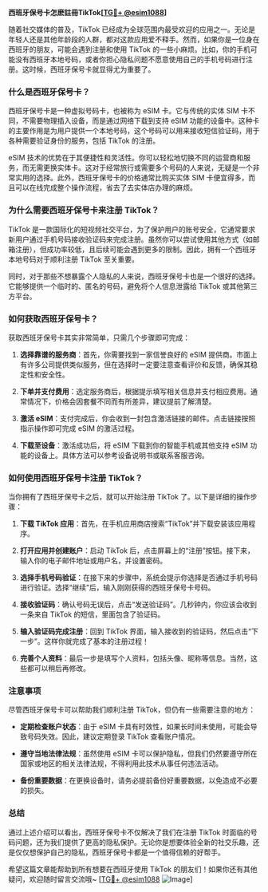 **西班牙保号卡怎麽註冊TikTok[[TG💪+ @esim1088](https://t.me/s/esim1088)]**

随着社交媒体的普及，TikTok 已经成为全球范围内最受欢迎的应用之一。无论是年轻人还是其他年龄段的人群，都对这款应用爱不释手。然而，如果你是一位身在西班牙的朋友，可能会遇到注册和使用 TikTok 的一些小麻烦。比如，你的手机可能没有西班牙本地号码，或者你担心隐私问题不愿意使用自己的手机号码进行注册。这时候，西班牙保号卡就显得尤为重要了。

### 什么是西班牙保号卡？

西班牙保号卡是一种虚拟号码卡，也被称为 eSIM 卡。它与传统的实体 SIM 卡不同，不需要物理插入设备，而是通过网络下载到支持 eSIM 功能的设备中。这种卡的主要作用是为用户提供一个本地号码，这个号码可以用来接收短信验证码，用于各种需要验证身份的服务，包括 TikTok 的注册。

eSIM 技术的优势在于其便捷性和灵活性。你可以轻松地切换不同的运营商和服务，而无需更换实体卡。这对于经常旅行或需要多个号码的人来说，无疑是一个非常实用的选择。此外，西班牙保号卡的价格通常比购买实体 SIM 卡便宜得多，而且可以在线完成整个操作流程，省去了去实体店办理的麻烦。

### 为什么需要西班牙保号卡来注册 TikTok？

TikTok 是一款国际化的短视频社交平台，为了保护用户的账号安全，它通常要求新用户通过手机号码接收验证码来完成注册。虽然你可以尝试使用其他方式（如邮箱注册），但成功率较低，且后续可能会遇到更多的限制。因此，拥有一个西班牙本地号码对于顺利注册 TikTok 至关重要。

同时，对于那些不想暴露个人隐私的人来说，西班牙保号卡也是一个很好的选择。它能够提供一个临时的、匿名的号码，避免将个人信息泄露给 TikTok 或其他第三方平台。

### 如何获取西班牙保号卡？

获取西班牙保号卡其实非常简单，只需几个步骤即可完成：

1. **选择靠谱的服务商**：首先，你需要找到一家信誉良好的 eSIM 提供商。市面上有许多公司提供类似服务，但在选择时一定要注意查看评价和反馈，确保其稳定性和安全性。
   
2. **下单并支付费用**：选定服务商后，根据提示填写相关信息并支付相应费用。通常情况下，价格会因套餐不同而有所差异，建议提前了解清楚。

3. **激活 eSIM**：支付完成后，你会收到一封包含激活链接的邮件。点击链接按照指示操作即可完成 eSIM 的激活过程。

4. **下载至设备**：激活成功后，将 eSIM 下载到你的智能手机或其他支持 eSIM 功能的设备上。具体方法可以参考设备说明书或联系客服咨询。

### 如何使用西班牙保号卡注册 TikTok？

当你拥有了西班牙保号卡之后，就可以开始注册 TikTok 了。以下是详细的操作步骤：

1. **下载 TikTok 应用**：首先，在手机应用商店搜索“TikTok”并下载安装该应用程序。

2. **打开应用并创建账户**：启动 TikTok 后，点击屏幕上的“注册”按钮。接下来，输入你的电子邮件地址或用户名，并设置密码。

3. **选择手机号码验证**：在接下来的步骤中，系统会提示你选择是否通过手机号码进行验证。选择“继续”后，输入刚刚获得的西班牙保号卡号码。

4. **接收验证码**：确认号码无误后，点击“发送验证码”。几秒钟内，你应该会收到一条来自 TikTok 的短信，里面包含了验证码。

5. **输入验证码完成注册**：回到 TikTok 界面，输入接收到的验证码，然后点击“下一步”。这样你就完成了基本的注册过程！

6. **完善个人资料**：最后一步是填写个人资料，包括头像、昵称等信息。当然，这些都可以稍后再修改。

### 注意事项

尽管西班牙保号卡可以帮助我们顺利注册 TikTok，但仍有一些需要注意的地方：

- **定期检查账户状态**：由于 eSIM 卡具有时效性，如果长时间未使用，可能会导致号码失效。因此，建议定期登录 TikTok 查看账户情况。
  
- **遵守当地法律法规**：虽然使用 eSIM 卡可以保护隐私，但我们仍然要遵守所在国家或地区的相关法律法规，不得利用此技术从事任何违法活动。

- **备份重要数据**：在更换设备时，请务必提前备份好重要数据，以免造成不必要的损失。

### 总结

通过上述介绍可以看出，西班牙保号卡不仅解决了我们在注册 TikTok 时面临的号码问题，还为我们提供了更高的隐私保护。无论你是想要体验全新的社交乐趣，还是仅仅想保护自己的隐私，西班牙保号卡都是一个值得信赖的好帮手。

希望这篇文章能帮助到所有想要在西班牙使用 TikTok 的朋友们！如果你还有其他疑问，欢迎随时留言交流哦~ [[TG💪+ @esim1088](https://t.me/s/esim1088) ![Image](https://i.postimg.cc/4NQfJmqS/Snipaste-2025-05-13-00-14-12.png)]